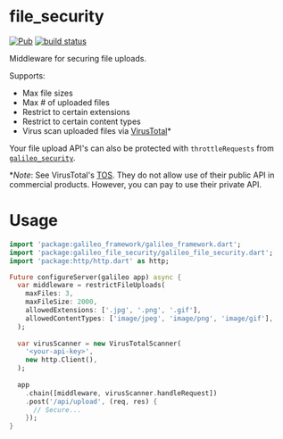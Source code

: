 # file_security
[![Pub](https://img.shields.io/pub/v/galileo_file_security.svg)](https://pub.dartlang.org/packages/galileo_file_security)
[![build status](https://travis-ci.org/galileo-dart/file_security.svg)](https://travis-ci.org/galileo-dart/file_security)

Middleware for securing file uploads. 

Supports:
* Max file sizes
* Max # of uploaded files
* Restrict to certain extensions
* Restrict to certain content types
* Virus scan uploaded files via [VirusTotal](https://www.virustotal.com)*

Your file upload API's can also be protected with `throttleRequests`
from [`galileo_security`](https://pub.dartlang.org/packages/galileo_security).

**Note*: See VirusTotal's [TOS](https://www.virustotal.com/about/terms-of-service/). They do not allow use of their public API in commercial products. However, you can pay to use their private API.

# Usage
```dart
import 'package:galileo_framework/galileo_framework.dart';
import 'package:galileo_file_security/galileo_file_security.dart';
import 'package:http/http.dart' as http;

Future configureServer(galileo app) async {
  var middleware = restrictFileUploads(
    maxFiles: 3,
    maxFileSize: 2000,
    allowedExtensions: ['.jpg', '.png', '.gif'],
    allowedContentTypes: ['image/jpeg', 'image/png', 'image/gif'],
  );
  
  var virusScanner = new VirusTotalScanner(
    '<your-api-key>',
    new http.Client(),
  );
  
  app
    .chain([middleware, virusScanner.handleRequest])
    .post('/api/upload', (req, res) {
      // Secure...
    });
}
```
